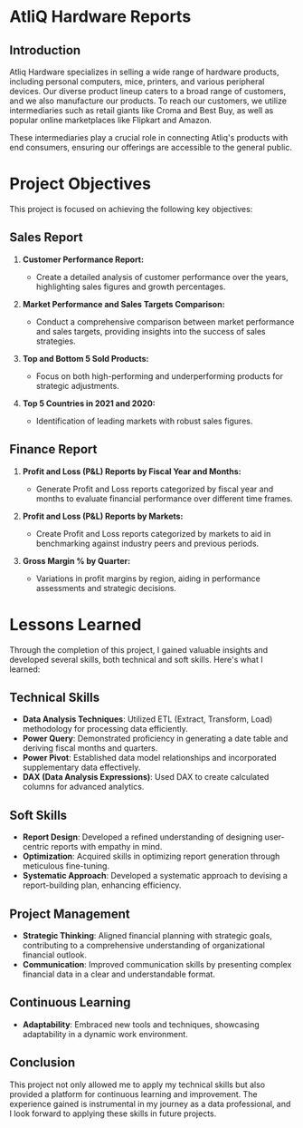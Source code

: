 # AtliQ Hardware Reports

## Introduction
Atliq Hardware specializes in selling a wide range of hardware products, including personal computers, mice, printers, and various peripheral devices. Our diverse product lineup caters to a broad range of customers, and we also manufacture our products. To reach our customers, we utilize intermediaries such as retail giants like Croma and Best Buy, as well as popular online marketplaces like Flipkart and Amazon.

These intermediaries play a crucial role in connecting Atliq's products with end consumers, ensuring our offerings are accessible to the general public.

# Project Objectives
This project is focused on achieving the following key objectives:

## Sales Report

1. **Customer Performance Report:**
   - Create a detailed analysis of customer performance over the years, highlighting sales figures and growth percentages.

2. **Market Performance and Sales Targets Comparison:**
   - Conduct a comprehensive comparison between market performance and sales targets, providing insights into the success of sales strategies.

3. **Top and Bottom 5 Sold Products:**
   - Focus on both high-performing and underperforming products for strategic adjustments.

3. **Top 5 Countries in 2021 and 2020:**
   - Identification of leading markets with robust sales figures.

## Finance Report

1. **Profit and Loss (P&L) Reports by Fiscal Year and Months:**
   - Generate Profit and Loss reports categorized by fiscal year and months to evaluate financial performance over different time frames.

2. **Profit and Loss (P&L) Reports by Markets:**
   - Create Profit and Loss reports categorized by markets to aid in benchmarking against industry peers and previous periods.

3. **Gross Margin % by Quarter:**
   - Variations in profit margins by region, aiding in performance assessments and strategic decisions.

# Lessons Learned
Through the completion of this project, I gained valuable insights and developed several skills, both technical and soft skills. Here's what I learned:

## Technical Skills

- **Data Analysis Techniques**: Utilized ETL (Extract, Transform, Load) methodology for processing data efficiently.
- **Power Query**: Demonstrated proficiency in generating a date table and deriving fiscal months and quarters.
- **Power Pivot**: Established data model relationships and incorporated supplementary data effectively.
- **DAX (Data Analysis Expressions)**: Used DAX to create calculated columns for advanced analytics.

## Soft Skills

- **Report Design**: Developed a refined understanding of designing user-centric reports with empathy in mind.
- **Optimization**: Acquired skills in optimizing report generation through meticulous fine-tuning.
- **Systematic Approach**: Developed a systematic approach to devising a report-building plan, enhancing efficiency.

## Project Management

- **Strategic Thinking**: Aligned financial planning with strategic goals, contributing to a comprehensive understanding of organizational financial outlook.
- **Communication**: Improved communication skills by presenting complex financial data in a clear and understandable format.

## Continuous Learning

- **Adaptability**: Embraced new tools and techniques, showcasing adaptability in a dynamic work environment.

## Conclusion
This project not only allowed me to apply my technical skills but also provided a platform for continuous learning and improvement. The experience gained is instrumental in my journey as a data professional, and I look forward to applying these skills in future projects.
